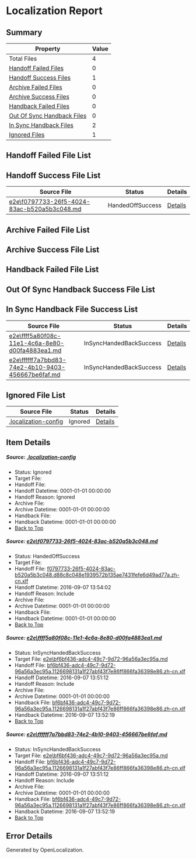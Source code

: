 # <a name='report-top'></a> Localization Report

## Summary
 Property | Value 
 -------- | ----- 
 Total Files | 4
[ Handoff Failed Files ](#handoff-failed-list)| 0
[ Handoff Success Files ](#handoff-success-list)| 1
[ Archive Failed Files ](#archive-failed-list)| 0
[ Archive Success Files ](#archive-success-list)| 0
[ Handback Failed Files ](#handback-failed-list)| 0
[ Out Of Sync Handback Files ](#outofsync-handback-success-list)| 0
[ In Sync Handback Files ](#insync-handback-success-list)| 2
[ Ignored Files ](#ignored-list)| 1

## <a name='handoff-failed-list'></a> Handoff Failed File List

## <a name='handoff-success-list'></a> Handoff Success File List
 Source File | Status | Details 
 ----------- | ------ | ------- 
 [e2e\f0797733-26f5-4024-83ac-b520a5b3c048.md](https://github.com/OpenLocalizationTestOrg/ol-test0/blob/1ad20d1a936b75a5571344d71d2009683f1b4fc0/e2e/f0797733-26f5-4024-83ac-b520a5b3c048.md) | HandedOffSuccess | [Details](#eb2d812bb1f747ca1e42e845c9e02c544a3317d41)

## <a name='archive-failed-list'></a> Archive Failed File List

## <a name='archive-success-list'></a> Archive Success File List

## <a name='handback-failed-list'></a> Handback Failed File List

## <a name='outofsync-handback-success-list'></a> Out Of Sync Handback Success File List

## <a name='insync-handback-success-list'></a> In Sync Handback File Success List
 Source File | Status | Details 
 ----------- | ------ | ------- 
 [e2e\ffff5a80f08c-11e1-4c6a-8e80-d00fa4883ea1.md](https://github.com/OpenLocalizationTestOrg/ol-test0/blob/8a6afa43e2d02990010dff88c76c3043d6a140c2/e2e/ffff5a80f08c-11e1-4c6a-8e80-d00fa4883ea1.md) | InSyncHandedBackSuccess | [Details](#0c967376b28237d7ddfc71e5caa7ac0c36e7dbb12)
 [e2e\ffffff7a7bbd83-74e2-4b10-9403-456667be6faf.md](https://github.com/OpenLocalizationTestOrg/ol-test0/blob/1ad20d1a936b75a5571344d71d2009683f1b4fc0/e2e/ffffff7a7bbd83-74e2-4b10-9403-456667be6faf.md) | InSyncHandedBackSuccess | [Details](#0c967376b28237d7ddfc71e5caa7ac0c36e7dbb13)

## <a name='ignored-list'></a> Ignored File List
 Source File | Status | Details 
 ----------- | ------ | ------- 
 [.localization-config](https://github.com/OpenLocalizationTestOrg/ol-test0/blob/1ad20d1a936b75a5571344d71d2009683f1b4fc0/.localization-config) | Ignored | [Details](#c268a05ecaa7ec85942ed632c29928ee5bd6da8d0)

## Item Details
##### <a name='c268a05ecaa7ec85942ed632c29928ee5bd6da8d0'></a> Source: [.localization-config](https://github.com/OpenLocalizationTestOrg/ol-test0/blob/1ad20d1a936b75a5571344d71d2009683f1b4fc0/.localization-config)
* Status: Ignored
* Target File: 
* Handoff File: 
* Handoff Datetime: 0001-01-01 00:00:00
* Handoff Reason: Ignored
* Archive File: 
* Archive Datetime: 0001-01-01 00:00:00
* Handback File: 
* Handback Datetime: 0001-01-01 00:00:00
* [Back to Top](#report-top)

##### <a name='eb2d812bb1f747ca1e42e845c9e02c544a3317d41'></a> Source: [e2e\f0797733-26f5-4024-83ac-b520a5b3c048.md](https://github.com/OpenLocalizationTestOrg/ol-test0/blob/1ad20d1a936b75a5571344d71d2009683f1b4fc0/e2e/f0797733-26f5-4024-83ac-b520a5b3c048.md)
* Status: HandedOffSuccess
* Target File: 
* Handoff File: [f0797733-26f5-4024-83ac-b520a5b3c048.d88c8c048e1939572b135ae7431fefe6d49ad77a.zh-cn.xlf](https://github.com/OpenLocalizationTestOrg/ol-test0-handoff/blob/6281bf27af55a534b69b29df44e5b919c83111d4/ol-handoff/OpenLocalizationTestOrg/ol-test0-zhcn/yuwzho/ht/f0797733-26f5-4024-83ac-b520a5b3c048.d88c8c048e1939572b135ae7431fefe6d49ad77a.zh-cn.xlf)
* Handoff Datetime: 2016-09-07 13:54:02
* Handoff Reason: Include
* Archive File: 
* Archive Datetime: 0001-01-01 00:00:00
* Handback File: 
* Handback Datetime: 0001-01-01 00:00:00
* [Back to Top](#report-top)

##### <a name='0c967376b28237d7ddfc71e5caa7ac0c36e7dbb12'></a> Source: [e2e\ffff5a80f08c-11e1-4c6a-8e80-d00fa4883ea1.md](https://github.com/OpenLocalizationTestOrg/ol-test0/blob/8a6afa43e2d02990010dff88c76c3043d6a140c2/e2e/ffff5a80f08c-11e1-4c6a-8e80-d00fa4883ea1.md)
* Status: InSyncHandedBackSuccess
* Target File: [e2e\bf6bf436-adc4-49c7-9d72-96a56a3ec95a.md](https://github.com/OpenLocalizationTestOrg/ol-test0-zhcn/blob/c2e339240e30a6fd748bdbd942f861a3ebeb18a0/e2e/bf6bf436-adc4-49c7-9d72-96a56a3ec95a.md)
* Handoff File: [bf6bf436-adc4-49c7-9d72-96a56a3ec95a.1126698131a1f27abf43f7e86ff866fa36398e86.zh-cn.xlf](https://github.com/OpenLocalizationTestOrg/ol-test0-handoff/blob/5227d1543a1d1fcf7ae441226df7ca962b5c34d3/ol-handoff/OpenLocalizationTestOrg/ol-test0-zhcn/yuwzho/ht/bf6bf436-adc4-49c7-9d72-96a56a3ec95a.1126698131a1f27abf43f7e86ff866fa36398e86.zh-cn.xlf)
* Handoff Datetime: 2016-09-07 13:51:12
* Handoff Reason: Include
* Archive File: 
* Archive Datetime: 0001-01-01 00:00:00
* Handback File: [bf6bf436-adc4-49c7-9d72-96a56a3ec95a.1126698131a1f27abf43f7e86ff866fa36398e86.zh-cn.xlf](https://github.com/OpenLocalizationTestOrg/ol-test0-handback/blob/565a0d340b5fe73548eff9b63c742b44ea196bce/ol-handback/OpenLocalizationTestOrg/ol-test0-zhcn/yuwzho/ht/bf6bf436-adc4-49c7-9d72-96a56a3ec95a.1126698131a1f27abf43f7e86ff866fa36398e86.zh-cn.xlf)
* Handback Datetime: 2016-09-07 13:52:19
* [Back to Top](#report-top)

##### <a name='0c967376b28237d7ddfc71e5caa7ac0c36e7dbb13'></a> Source: [e2e\ffffff7a7bbd83-74e2-4b10-9403-456667be6faf.md](https://github.com/OpenLocalizationTestOrg/ol-test0/blob/1ad20d1a936b75a5571344d71d2009683f1b4fc0/e2e/ffffff7a7bbd83-74e2-4b10-9403-456667be6faf.md)
* Status: InSyncHandedBackSuccess
* Target File: [e2e\bf6bf436-adc4-49c7-9d72-96a56a3ec95a.md](https://github.com/OpenLocalizationTestOrg/ol-test0-zhcn/blob/c2e339240e30a6fd748bdbd942f861a3ebeb18a0/e2e/bf6bf436-adc4-49c7-9d72-96a56a3ec95a.md)
* Handoff File: [bf6bf436-adc4-49c7-9d72-96a56a3ec95a.1126698131a1f27abf43f7e86ff866fa36398e86.zh-cn.xlf](https://github.com/OpenLocalizationTestOrg/ol-test0-handoff/blob/5227d1543a1d1fcf7ae441226df7ca962b5c34d3/ol-handoff/OpenLocalizationTestOrg/ol-test0-zhcn/yuwzho/ht/bf6bf436-adc4-49c7-9d72-96a56a3ec95a.1126698131a1f27abf43f7e86ff866fa36398e86.zh-cn.xlf)
* Handoff Datetime: 2016-09-07 13:51:12
* Handoff Reason: Include
* Archive File: 
* Archive Datetime: 0001-01-01 00:00:00
* Handback File: [bf6bf436-adc4-49c7-9d72-96a56a3ec95a.1126698131a1f27abf43f7e86ff866fa36398e86.zh-cn.xlf](https://github.com/OpenLocalizationTestOrg/ol-test0-handback/blob/565a0d340b5fe73548eff9b63c742b44ea196bce/ol-handback/OpenLocalizationTestOrg/ol-test0-zhcn/yuwzho/ht/bf6bf436-adc4-49c7-9d72-96a56a3ec95a.1126698131a1f27abf43f7e86ff866fa36398e86.zh-cn.xlf)
* Handback Datetime: 2016-09-07 13:52:19
* [Back to Top](#report-top)


## Error Details

Generated by OpenLocalization.

